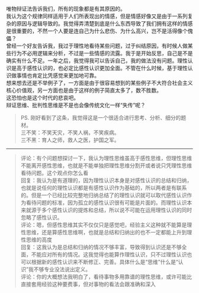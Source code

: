 唯物辩证法告诉我们，所有的现象都是有其原因的。  
我认为这个规律同样适用于人们所表现出的情感，但是情感好像又是由于一系列复杂的原因与逻辑导致的。我觉得弄清楚到底是什么东西导致了我们拥有这样的情感是很重要的，不然一个人要是连自己为什么悲伤、为什么高兴，岂不是活得像个傀儡？  
曾经一个好友告诉我，我过于理性地看待某些问题，过于纠结原因，有时候人做某些行为不必用逻辑来分析，不过是一些情感的流露。我于是开始反思，自己是不是确实有什么不足。一年之后，我觉得我可以告诉自己，我的做法没有问题。理性认识是高于感性认识的，也必定比感性认识更加全面。不管在什么时候，基于理性认识做事情也肯定比凭感觉来更加地可靠。  
想来想去还是不举例子了，一方面是由于很容易想到的某些例子不大符合社会主义核心价值观，另一方面也是由于这样的例子简直太多了，数不胜数。  
这恐怕也是这个时代的悲哀吧。  
辩证思维、批判性思维是不是也会像传统文化一样“失传”呢？

> PS. 刚好看到了这条，我觉得这是一个很适合进行思考、分析、细分的题材。  
> 三不笑：不笑天灾，不笑人祸，不笑疾病。  
> 三不黑：育人之师，救人之医，护国之军。

----------
> 评论：有个问题想探讨一下，我认为理性思维虽高于感性思维，但理性思维不能离开感性思维，也就是不能单独把理性思维分割开或者说只凭理性思维看待问题。这个观点你怎么看  
> 回复：我认为是有道理的，因为理性认识本身是对感性认识的总结和归纳，也就是说任何的理性认识都是有感性认识作为基础的，所以两者是有联系的。但是一个已经比较完整地归纳总结了的理性认识就可以取代感性认识作为看待问题的标准，因为孤立的感性认识很有可能是片面的。而理性认识本来就源于多个感性认识的提炼和总结，所以说不可能在运用理性认识的同时忽略了感性认识。  
> 评论：嗯，但感性思维其实不仅仅只是感觉吧，经验主义这种就不能算是理性思维，还是算感性思维啊，也就是总结和归纳出的也不一定都能上升到理性思维的高度  
> 回复：这我认为是总结和归纳的情况不够丰富，导致得到认识还是不够全面，不能应对所有的情况。这我觉得也能算作理性认识，只不过理性认识也可以根据新的感性认识来不断修正、完善。具体什么是“思维”什么是“认识”我不够专业没法说出定义。  
> 评论：你的大概想法我明白了，看待事物多用靠谱的理性思维，或许可能比直接套用经验这种要费事，但对事物的看法会跟准确和深入